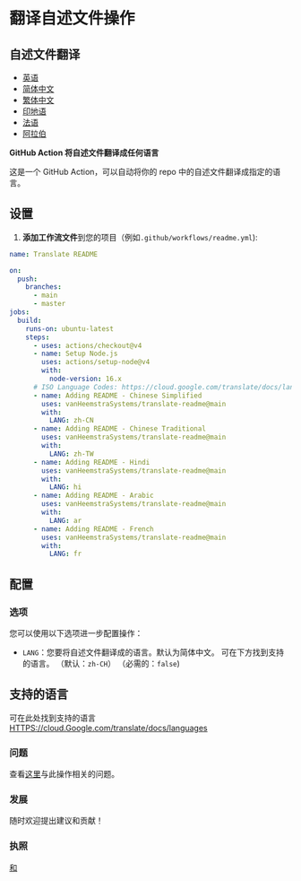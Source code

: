 # 翻译自述文件操作

## 自述文件翻译

-   [英语](README.md)
-   [简体中文](README.zh-CN.md)
-   [繁体中文](README.zh-TW.md)
-   [印地语](README.hi.md)
-   [法语](README.fr.md)
-   [阿拉伯](README.ar.md)

**GitHub Action 将自述文件翻译成任何语言**

这是一个 GitHub Action，可以自动将你的 repo 中的自述文件翻译成指定的语言。

## 设置

1.  **添加工作流文件**到您的项目（例如`.github/workflows/readme.yml`):

```yaml
name: Translate README

on:
  push:
    branches:
      - main
      - master
jobs:
  build:
    runs-on: ubuntu-latest
    steps:
      - uses: actions/checkout@v4
      - name: Setup Node.js
        uses: actions/setup-node@v4
        with:
          node-version: 16.x
      # ISO Language Codes: https://cloud.google.com/translate/docs/languages  
      - name: Adding README - Chinese Simplified
        uses: vanHeemstraSystems/translate-readme@main
        with:
          LANG: zh-CN
      - name: Adding README - Chinese Traditional
        uses: vanHeemstraSystems/translate-readme@main
        with:
          LANG: zh-TW
      - name: Adding README - Hindi
        uses: vanHeemstraSystems/translate-readme@main
        with:
          LANG: hi
      - name: Adding README - Arabic
        uses: vanHeemstraSystems/translate-readme@main
        with:
          LANG: ar
      - name: Adding README - French
        uses: vanHeemstraSystems/translate-readme@main
        with:
          LANG: fr
```

## 配置

### 选项

您可以使用以下选项进一步配置操作：

-   `LANG`：您要将自述文件翻译成的语言。默认为简体中文。 可在下方找到支持的语言。
    （默认：`zh-CH`） （必需的：`false`)

## 支持的语言

可在此处找到支持的语言[HTTPS://cloud.Google.com/translate/docs/languages](https://cloud.google.com/translate/docs/languages)

### 问题

查看[这里](https://github.com/vanHeemstraSystems/translate-readme/issues/1)与此操作相关的问题。

### 发展

随时欢迎提出建议和贡献！

### 执照

[和](./LICENSE)
